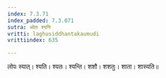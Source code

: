 ```yaml
---
index: 7.3.71
index_padded: 7.3.071
sutra: ओतः श्यनि
vritti: laghusiddhantakaumudi
vrittiindex: 635

---
```

लोपः स्यात्। श्यति। श्यतः। श्यन्ति। शशौ। शशतुः। शाता। शास्यति॥
